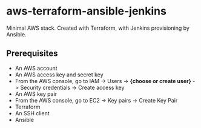 # aws-terraform-ansible-jenkins
Minimal AWS stack. Created with Terraform, with Jenkins provisioning by Ansible.

## Prerequisites

* An AWS account
* An AWS access key and secret key
 * From the AWS console, go to IAM -> Users -> **{choose or create user}** -> Security credentials -> Create access key
* An AWS key pair
 * From the AWS console, go to EC2 -> Key pairs -> Create Key Pair
* Terraform
* An SSH client
* Ansible
